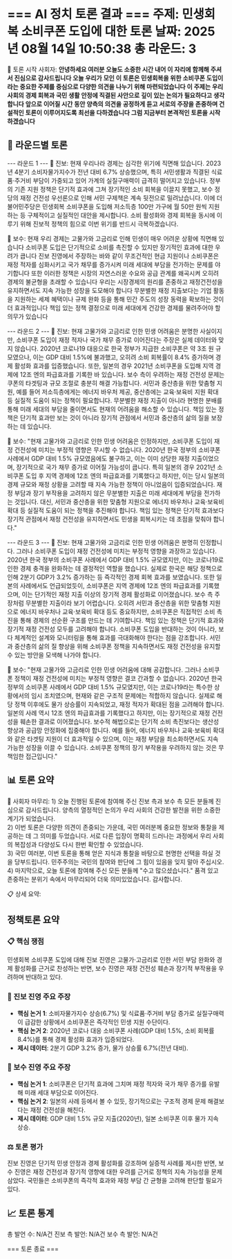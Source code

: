 === AI 정치 토론 결과 ===
주제: 민생회복 소비쿠폰 도입에 대한 토론
날짜: 2025년 08월 14일 10:50:38
총 라운드: 3
==================================================

🎯 토론 시작
사회자: **안녕하세요 여러분 오늘도 소중한 시간 내어 이 자리에 함께해 주셔서 진심으로 감사드립니다 오늘 우리가 모인 이 토론은 민생회복을 위한 소비쿠폰 도입이라는 중요한 주제를 중심으로 다양한 의견을 나누기 위해 마련되었습니다 이 주제는 우리 사회의 경제 회복과 국민 생활 안정에 직결된 사안으로 깊이 있는 논의가 필요하다고 생각합니다 앞으로 이어질 시간 동안 양측의 의견을 공정하게 듣고 서로의 주장을 존중하며 건설적인 토론이 이루어지도록 최선을 다하겠습니다 그럼 지금부터 본격적인 토론을 시작하겠습니다**

🔄 라운드별 토론
------------------------------

--- 라운드 1 ---
🔵 진보: 현재 우리나라 경제는 심각한 위기에 직면해 있습니다. 2023년 4분기 소비자물가지수가 전년 대비 6.7% 상승했으며, 특히 서민생활과 직결된 식료품·주거비 부담이 가중되고 있어 가계의 실질구매력이 급격히 떨어지고 있습니다. 정부의 기존 지원 정책은 단기적 효과에 그쳐 장기적인 소비 회복을 이끌지 못했고, 보수 정당의 재정 건전성 우선론으로 인해 서민 구제책은 계속 뒷전으로 밀려났습니다. 이에 더불어민주당은 민생회복 소비쿠폰을 도입해 저소득층 100만 가구에 월 50만 원씩 지원하는 등 구체적이고 실질적인 대안을 제시합니다. 소비 활성화와 경제 회복을 동시에 이루기 위해 진보적 정책의 힘으로 이번 위기를 반드시 극복하겠습니다.

🔴 보수: 현재 우리 경제는 고물가와 고금리로 인해 민생이 매우 어려운 상황에 직면해 있습니다 소비쿠폰 도입은 단기적으로 소비를 촉진할 수 있지만 장기적인 효과에 대한 우려가 큽니다 진보 진영에서 주장하는 바와 같이 무조건적인 현금 지원이나 소비쿠폰은 재정 적자를 심화시키고 국가 채무를 증가시켜 미래 세대에 부담을 전가하는 문제를 야기합니다 또한 이러한 정책은 시장의 자연스러운 수요와 공급 관계를 왜곡시켜 오히려 경제의 불균형을 초래할 수 있습니다 우리는 시장경제의 원리를 존중하고 재정건전성을 유지하면서도 지속 가능한 성장을 도모해야 합니다 무분별한 재정 지출보다는 기업 활동을 지원하는 세제 혜택이나 규제 완화 등을 통해 민간 주도의 성장 동력을 확보하는 것이 더 효과적입니다 책임 있는 정책 결정으로 미래 세대에게 건강한 경제를 물려주어야 할 의무가 있습니다


--- 라운드 2 ---
🔵 진보: 현재 고물가와 고금리로 인한 민생 어려움은 분명한 사실이지만, 소비쿠폰 도입이 재정 적자나 국가 채무 증가로 이어진다는 주장은 실제 데이터와 맞지 않습니다. 2020년 코로나19 대응으로 한국 정부가 지급한 소비쿠폰은 약 3조 원 규모였으나, 이는 GDP 대비 1.5%에 불과했고, 오히려 소비 회복률이 8.4% 증가하며 경제 활성화 효과를 입증했습니다. 또한, 일본의 경우 2021년 소비쿠폰을 도입해 지역 경제에 12조 엔의 파급효과를 기록한 바 있습니다. 보수 측이 우려하는 재정 건전성 문제는 쿠폰의 타겟팅과 규모 조절로 충분히 해결 가능합니다. 서민과 중산층을 위한 맞춤형 지원, 예를 들어 저소득층에게는 에너지 바우처 제공, 중산층에는 교육·보육비 지원 확대 등 실질적 도움이 되는 정책이 필요합니다. 무분별한 재정 지출이 아니라 현명한 분배를 통해 미래 세대의 부담을 줄이면서도 현재의 어려움을 해소할 수 있습니다. 책임 있는 정책은 단기적 효과만 보는 것이 아니라 장기적 관점에서 서민과 중산층의 삶의 질을 보장하는 데 있습니다.

🔴 보수: "현재 고물가와 고금리로 인한 민생 어려움은 인정하지만, 소비쿠폰 도입이 재정 건전성에 미치는 부정적 영향은 무시할 수 없습니다. 2020년 한국 정부의 소비쿠폰 사례에서 GDP 대비 1.5% 규모였음에도 불구하고, 이는 이미 상당한 재정 지출이었으며, 장기적으로 국가 채무 증가로 이어질 가능성이 큽니다. 특히 일본의 경우 2021년 소비쿠폰 도입 후 지역 경제에 12조 엔의 파급효과를 기록했다고 하지만, 이는 당시 일본의 경제 규모와 재정 상황을 고려할 때 지속 가능한 정책이 아니었음이 입증되었습니다. 재정 부담과 장기 부작용을 고려하지 않은 무분별한 지출은 미래 세대에게 부담을 전가하는 것입니다. 대신, 서민과 중산층을 위한 맞춤형 지원으로 에너지 바우처나 교육·보육비 확대 등 실질적 도움이 되는 정책을 추진해야 합니다. 책임 있는 정책은 단기적 효과보다 장기적 관점에서 재정 건전성을 유지하면서도 민생을 회복시키는 데 초점을 맞춰야 합니다."


--- 라운드 3 ---
🔵 진보: 현재 고물가와 고금리로 인한 민생 어려움은 분명히 인정합니다. 그러나 소비쿠폰 도입이 재정 건전성에 미치는 부정적 영향을 과장하고 있습니다. 2020년 한국 정부의 소비쿠폰 사례에서 GDP 대비 1.5% 규모였지만, 이는 코로나19로 인한 경제 충격을 완화하는 데 결정적인 역할을 했습니다. 실제로 한국은 해당 정책으로 인해 2분기 GDP가 3.2% 증가하는 등 즉각적인 경제 회복 효과를 보였습니다. 또한 일본의 사례에서도 언급되었듯이, 소비쿠폰은 지역 경제에 12조 엔의 파급효과를 기록했으며, 이는 단기적인 재정 지출 이상의 장기적 경제 활성화로 이어졌습니다. 보수 측 주장처럼 무분별한 지출이라 보기 어렵습니다. 오히려 서민과 중산층을 위한 맞춤형 지원으로 에너지 바우처나 교육·보육비 확대 등도 중요하지만, 소비쿠폰은 직접적인 소비 촉진을 통해 경제의 선순환 구조를 만드는 데 기여합니다. 책임 있는 정책은 단기적 효과와 장기적 재정 건전성 모두를 고려해야 합니다. 소비쿠폰 도입을 반대하는 것이 아니라, 보다 체계적인 설계와 모니터링을 통해 효과를 극대화해야 한다는 점을 강조합니다. 서민과 중산층의 삶의 질 향상을 위해 소비쿠폰 정책을 지속하면서도 재정 건전성을 유지할 수 있는 방안을 모색해 나가야 합니다.

🔴 보수: "현재 고물가와 고금리로 인한 민생 어려움에 대해 공감합니다. 그러나 소비쿠폰 정책이 재정 건전성에 미치는 부정적 영향은 결코 간과할 수 없습니다. 2020년 한국 정부의 소비쿠폰 사례에서 GDP 대비 1.5% 규모였지만, 이는 코로나19라는 특수한 상황에서의 임시 조치였으며, 현재와 같은 구조적 문제에는 적합하지 않습니다. 실제로 해당 정책 이후에도 물가 상승률이 지속되었고, 재정 적자가 확대된 점을 고려해야 합니다. 일본의 사례 역시 12조 엔의 파급효과를 기록했다고 하지만, 이는 장기적으로 재정 건전성을 훼손한 결과로 이어졌습니다. 보수적 해법으로는 단기적 소비 촉진보다는 생산성 향상과 공급망 안정화에 집중해야 합니다. 예를 들어, 에너지 바우처나 교육·보육비 확대와 같은 타겟팅 지원이 더 효과적일 수 있으며, 이는 재정 부담을 최소화하면서도 지속 가능한 성장을 이끌 수 있습니다. 소비쿠폰 정책의 장기 부작용을 우려하지 않는 것은 무책임한 접근입니다."


📊 토론 요약
------------------------------
🎯 사회자 마무리: 1) 오늘 진행된 토론에 참여해 주신 진보 측과 보수 측 모든 분들께 진심으로 감사드립니다. 양측의 열정적인 논의가 우리 사회의 건강한 발전을 위한 소중한 계기가 되었습니다.  
2) 이번 토론은 다양한 의견이 존중되는 가운데, 국민 여러분께 중요한 정보와 통찰을 제공하는 데 그 의미를 두었습니다. 서로 다른 입장이 명확히 드러나는 과정에서 우리 사회의 복잡성과 다양성도 다시 한번 확인할 수 있었습니다.  
3) 국민 여러분, 이번 토론을 통해 얻은 지식과 통찰을 바탕으로 현명한 선택을 하실 것을 당부드립니다. 민주주의는 국민의 참여와 판단에 그 힘이 있음을 잊지 말아 주십시오.  
4) 마지막으로, 오늘 토론에 참여해 주신 모든 분들께 "수고 많으셨습니다." 품격 있고 존중하는 분위기 속에서 마무리되어 더욱 의미있었습니다. 감사합니다.

📋 상세 요약:
## 정책토론 요약  

### 📋 핵심 쟁점  
민생회복 소비쿠폰 도입에 대해 진보 진영은 고물가·고금리로 인한 서민 부담 완화와 경제 활성화를 근거로 찬성하는 반면, 보수 진영은 재정 건전성 훼손과 장기적 부작용을 우려하며 반대하고 있다.  

### 🔵 진보 진영 주요 주장  
- **핵심 논거 1**: 소비자물가지수 상승(6.7%) 및 식료품·주거비 부담 증가로 실질구매력이 급감한 상황에서 소비쿠폰은 즉각적인 민생 지원 수단이다.  
- **핵심 논거 2**: 2020년 코로나 대응 소비쿠폰 사례(GDP 대비 1.5%, 소비 회복률 8.4%)를 통해 경제 활성화 효과가 입증되었다.  
- **제시 데이터**: 2분기 GDP 3.2% 증가, 물가 상승률 6.7%(전년 대비).  

### 🔴 보수 진영 주요 주장  
- **핵심 논거 1**: 소비쿠폰은 단기적 효과에 그치며 재정 적자와 국가 채무 증가를 유발해 미래 세대 부담으로 이어진다.  
- **핵심 논거 2**: 일본의 사례 등에서 볼 수 있듯, 장기적으로는 구조적 경제 문제 해결보다는 재정 건전성을 해친다.  
- **제시 데이터**: GDP 대비 1.5% 규모 지출(2020년), 일본 소비쿠폰 이후 물가 지속 상승.  

### ⚖️ 토론 평가  
진보 진영은 단기적 민생 안정과 경제 활성화를 강조하며 실증적 사례를 제시한 반면, 보수 진영은 재정 건전성과 장기적 영향에 대한 우려를 근거로 정책의 지속 가능성을 문제 삼았다. 국민들은 소비쿠폰의 즉각적 효과와 재정 부담 간 균형을 고려해 판단할 필요가 있다.


📈 토론 통계
------------------------------
총 발언 수: N/A건
진보 측 발언: N/A건
보수 측 발언: N/A건

=== 토론 종료 ===
